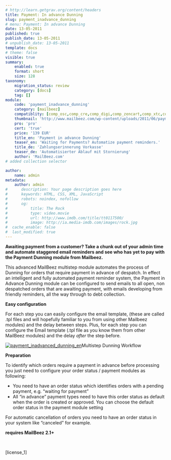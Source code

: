 ```yaml
---
# http://learn.getgrav.org/content/headers
title: Payment: In advance Dunning
slug: payment_inadvance_dunning
# menu: Payment: In advance Dunning
date: 13-05-2011
published: true
publish_date: 13-05-2011
# unpublish_date: 13-05-2011
template: docs
# theme: false
visible: true
summary:
    enabled: true
    format: short
    size: 128
taxonomy:
    migration_status: review
    category: [docs]
    tag: []
module:
    code: 'payment_inadvance_dunning'
    category: [mailbeez]
    compatiblity: [comp_osc,comp_cre,comp_digi,comp_zencart,comp_xtc,comp_gambio]
    thumbnail: 'http://www.mailbeez.com/wp-content/uploads/2011/06/payment_inadvance_dunning.png'
    pro: 'pro'
    cert: 'true'
    price: '139 EUR'
    title_en: 'Payment in advance Dunning'
    teaser_en: 'Waiting for Payments? Automatize payment reminders.'
    title_de: 'Zahlungserinnerung Vorkasse'
    teaser_de: 'Automatisierter Ablauf mit Stornierung'
    author: 'MailBeez.com'
# added collection selector

author:
    name: admin
metadata:
    author: admin
#      description: Your page description goes here
#      keywords: HTML, CSS, XML, JavaScript
#      robots: noindex, nofollow
#      og:
#          title: The Rock
#          type: video.movie
#          url: http://www.imdb.com/title/tt0117500/
#          image: http://ia.media-imdb.com/images/rock.jpg
#  cache_enable: false
#  last_modified: true
---
```


**Awaiting payment from a customer? Take a chunk out of your admin time and automate staggered email reminders and see who has yet to pay with the Payment Dunning module from Mailbeez.**

This advanced MailBeez multistep module automates the process of Dunning for orders that require payment in advance of despatch. In effect an intelligent and fully automated payment reminder system, the Payment in Advance Dunning module can be configured to send emails to all open, non despatched orders that are awaiting payment, with emails developing from friendly reminders, all the way through to debt collection.

**Easy configuration**

For each step you can easily configure the email template, (these are called .tpl files and will hopefully familiar to you from using other Mailbeez modules) and the delay between steps. Plus, for each step you can configure the Email template (.tpl file as you know them from other MailBeez modules) and the delay *after* the step before.

[![](http://www.mailbeez.com/wp-content/uploads/2011/05/payment_inadvanced_dunning_en.png "payment_inadvanced_dunning_en")](http://www.mailbeez.com/wp-content/uploads/2011/05/payment_inadvanced_dunning_en.png)Multistep Dunning Workflow

 

**Preparation**

To identify which orders require a payment in advance before processing you just need to configure your order status / payment modules as following:

- You need to have an order status which identifies orders with a pending payment, e.g. “waiting for payment”
- All “in advance” payment types need to have this order status as default when the order is created or approved. You can choose the default order status in the payment module setting

For automatic cancellation of orders you need to have an order status in your system like “canceled” for example.

**requires MailBeez 2.1+**

 

[license\_1]
